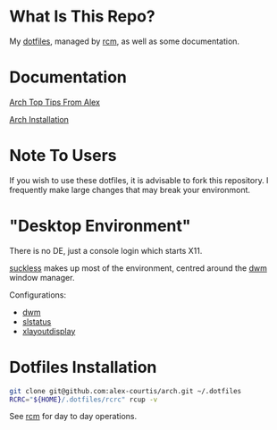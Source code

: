 # What Is This Repo?

My [dotfiles](http://dotfiles.github.io), managed by [rcm](https://github.com/thoughtbot/rcm), as well as some documentation.

# Documentation

[Arch Top Tips From Alex](doc/arch-tips.md)

[Arch Installation](doc/arch-install.md)

# Note To Users

If you wish to use these dotfiles, it is advisable to fork this repository. I frequently make large changes that may break your environmont.

# "Desktop Environment"

There is no DE, just a console login which starts X11.

[suckless](http://suckless.org/) makes up most of the environment, centred around the [dwm](http://dwm.suckless.org/) window manager.

Configurations:
* [dwm](https://github.com/alex-courtis/dwm/)
* [slstatus](https://github.com/alex-courtis/slstatus/)
* [xlayoutdisplay](https://github.com/alex-courtis/xlayoutdisplay/)

# Dotfiles Installation

```sh
git clone git@github.com:alex-courtis/arch.git ~/.dotfiles
RCRC="${HOME}/.dotfiles/rcrc" rcup -v
```

See [rcm](https://github.com/thoughtbot/rcm) for day to day operations.


